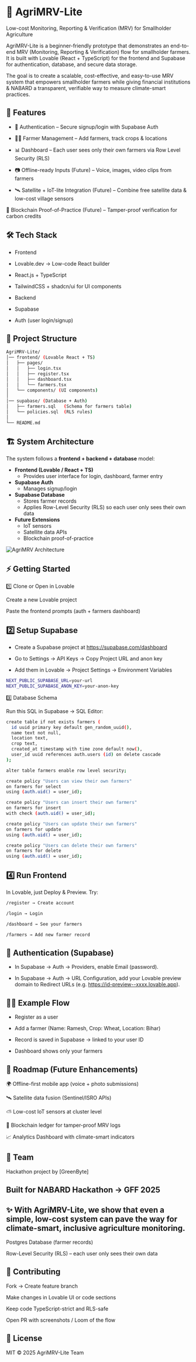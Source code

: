 # 🌱 AgriMRV-Lite

Low-cost Monitoring, Reporting & Verification (MRV) for Smallholder Agriculture

AgriMRV-Lite is a beginner-friendly prototype that demonstrates an end-to-end MRV (Monitoring, Reporting & Verification) flow for smallholder farmers.
It is built with Lovable (React + TypeScript) for the frontend and Supabase for authentication, database, and secure data storage.

The goal is to create a scalable, cost-effective, and easy-to-use MRV system that empowers smallholder farmers while giving financial institutions & NABARD a transparent, verifiable way to measure climate-smart practices.

## 🚀 Features

- 🔐 Authentication – Secure signup/login with Supabase Auth

- 👨‍🌾 Farmer Management – Add farmers, track crops & locations

- 📊 Dashboard – Each user sees only their own farmers via Row Level Security (RLS)

- 📷 Offline-ready Inputs (Future) – Voice, images, video clips from farmers

- 🛰️ Satellite + IoT-lite Integration (Future) – Combine free satellite data & low-cost village sensors

🔗 Blockchain Proof-of-Practice (Future) – Tamper-proof verification for carbon credits

## 🛠️ Tech Stack
- Frontend

- Lovable.dev → Low-code React builder

- React.js + TypeScript

- TailwindCSS + shadcn/ui for UI components

- Backend

- Supabase

- Auth (user login/signup)


## 📂 Project Structure
```bash
AgriMRV-Lite/
│── frontend/ (Lovable React + TS)
│   ├── pages/
│   │   ├── login.tsx
│   │   ├── register.tsx
│   │   ├── dashboard.tsx
│   │   └── farmers.tsx
│   └── components/ (UI components)
│
│── supabase/ (Database + Auth)
│   ├── farmers.sql   (Schema for farmers table)
│   └── policies.sql  (RLS rules)
│
└── README.md
```
## 🏗️ System Architecture

The system follows a **frontend + backend + database** model:

- **Frontend (Lovable / React + TS)**
  - Provides user interface for login, dashboard, farmer entry
- **Supabase Auth**
  - Manages signup/login
- **Supabase Database**
  - Stores farmer records
  - Applies Row-Level Security (RLS) so each user only sees their own data
- **Future Extensions**
  - IoT sensors
  - Satellite data APIs
  - Blockchain proof-of-practice

![AgriMRV Architecture](<img width="1536" height="1024" alt="AgriMRV System Architecture Diagram" src="https://github.com/user-attachments/assets/e016d8a5-0549-484c-82d1-80f7a0f563ee" />
)

## ⚡ Getting Started
1️⃣ Clone or Open in Lovable

Create a new Lovable project

Paste the frontend prompts (auth + farmers dashboard)

## 2️⃣ Setup Supabase

- Create a Supabase project at https://supabase.com/dashboard

- Go to Settings → API Keys → Copy Project URL and anon key

- Add them in Lovable → Project Settings → Environment Variables
```bash
NEXT_PUBLIC_SUPABASE_URL=your-url
NEXT_PUBLIC_SUPABASE_ANON_KEY=your-anon-key
```
3️⃣ Database Schema

Run this SQL in Supabase → SQL Editor:
```bash
create table if not exists farmers (
  id uuid primary key default gen_random_uuid(),
  name text not null,
  location text,
  crop text,
  created_at timestamp with time zone default now(),
  user_id uuid references auth.users (id) on delete cascade
);

alter table farmers enable row level security;

create policy "Users can view their own farmers"
on farmers for select
using (auth.uid() = user_id);

create policy "Users can insert their own farmers"
on farmers for insert
with check (auth.uid() = user_id);

create policy "Users can update their own farmers"
on farmers for update
using (auth.uid() = user_id);

create policy "Users can delete their own farmers"
on farmers for delete
using (auth.uid() = user_id);
```
## 4️⃣ Run Frontend

In Lovable, just Deploy & Preview.
Try:
```bash
/register → Create account

/login → Login

/dashboard → See your farmers

/farmers → Add new farmer record
```
## 🔐 Authentication (Supabase)

- In Supabase → Auth → Providers, enable Email (password).

- In Supabase → Auth → URL Configuration, add your Lovable preview domain to Redirect URLs (e.g. https://id-preview--xxxx.lovable.app).
## 🧑‍💻 Example Flow

- Register as a user

- Add a farmer (Name: Ramesh, Crop: Wheat, Location: Bihar)

- Record is saved in Supabase → linked to your user ID

- Dashboard shows only your farmers

## 📌 Roadmap (Future Enhancements)

🌍 Offline-first mobile app (voice + photo submissions)

🛰️ Satellite data fusion (Sentinel/ISRO APIs)

⛅ Low-cost IoT sensors at cluster level

🔗 Blockchain ledger for tamper-proof MRV logs

📈 Analytics Dashboard with climate-smart indicators

## 🤝 Team

Hackathon project by [GreenByte]

## Built for NABARD Hackathon → GFF 2025

## ✨ With AgriMRV-Lite, we show that even a simple, low-cost system can pave the way for climate-smart, inclusive agriculture monitoring.
Postgres Database (farmer records)

Row-Level Security (RLS) – each user only sees their own data
## 🤝 Contributing

Fork → Create feature branch

Make changes in Lovable UI or code sections

Keep code TypeScript-strict and RLS-safe

Open PR with screenshots / Loom of the flow

## 📜 License

MIT © 2025 AgriMRV-Lite Team
